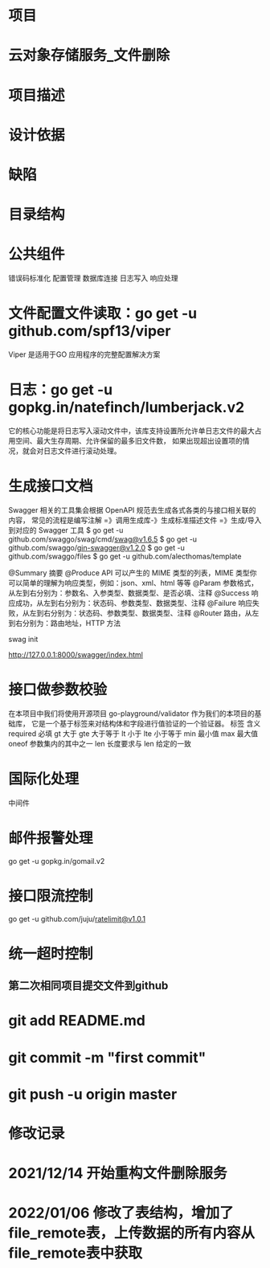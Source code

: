 # 项目
# ****云对象存储服务_文件删除****

# 项目描述
<!--影像存储的文件删除服务-->

# 设计依据
<!--
1. 根据磁盘空间，开始删除本地文件 获取instance表中file_exist_obs_local = 1 or file_exist_obs_cloud = 1 的数据
2. 删除成功：设置文件存储状态;instance表FileExit = 0和image表file_exist = 0
3. 删除失败：设置文件存储状态;instance表FileExit = 2和image表file_exist = 2
-->

# 缺陷
<!--
1.文件下载后，没办法判断文件是新下载下来的文件，最后删除
解决办法，增加一个更新时间字段，通过更新时间字段来判断先后顺序

2.目前解决方案，每天午夜执行删除任务，不影响下载下来的文件白天使用
-->


# 目录结构
<!-- 
configs：配置文件。
global：全局变量。
internal：内部模块。
model：数据库相关操作。
pkg：项目相关的模块包。
storage：项目生成的临时文件。
-->
# 公共组件
错误码标准化
配置管理
数据库连接
日志写入
响应处理

# 文件配置文件读取：go get -u github.com/spf13/viper
Viper 是适用于GO 应用程序的完整配置解决方案

# 日志：go get -u gopkg.in/natefinch/lumberjack.v2
它的核心功能是将日志写入滚动文件中，该库支持设置所允许单日志文件的最大占用空间、最大生存周期、允许保留的最多旧文件数，
如果出现超出设置项的情况，就会对日志文件进行滚动处理。

# 生成接口文档
Swagger 相关的工具集会根据 OpenAPI 规范去生成各式各类的与接口相关联的内容，
常见的流程是编写注解 =》调用生成库-》生成标准描述文件 =》生成/导入到对应的 Swagger 工具
$ go get -u github.com/swaggo/swag/cmd/swag@v1.6.5
$ go get -u github.com/swaggo/gin-swagger@v1.2.0 
$ go get -u github.com/swaggo/files
$ go get -u github.com/alecthomas/template

@Summary	摘要
@Produce	API 可以产生的 MIME 类型的列表，MIME 类型你可以简单的理解为响应类型，例如：json、xml、html 等等
@Param	参数格式，从左到右分别为：参数名、入参类型、数据类型、是否必填、注释
@Success	响应成功，从左到右分别为：状态码、参数类型、数据类型、注释
@Failure	响应失败，从左到右分别为：状态码、参数类型、数据类型、注释
@Router	路由，从左到右分别为：路由地址，HTTP 方法

swag init

http://127.0.0.1:8000/swagger/index.html

# 接口做参数校验
在本项目中我们将使用开源项目 go-playground/validator 作为我们的本项目的基础库，
它是一个基于标签来对结构体和字段进行值验证的一个验证器。
标签	含义
required	必填
gt	大于
gte	大于等于
lt	小于
lte	小于等于
min	最小值
max	最大值
oneof	参数集内的其中之一
len	长度要求与 len 给定的一致

# 国际化处理
中间件
# 邮件报警处理
go get -u gopkg.in/gomail.v2
# 接口限流控制
go get -u github.com/juju/ratelimit@v1.0.1
# 统一超时控制


## 第二次相同项目提交文件到github
# git add README.md
# git commit -m "first commit"
# git push -u origin master


# 修改记录
# 2021/12/14 开始重构文件删除服务
# 2022/01/06 修改了表结构，增加了file_remote表，上传数据的所有内容从file_remote表中获取

